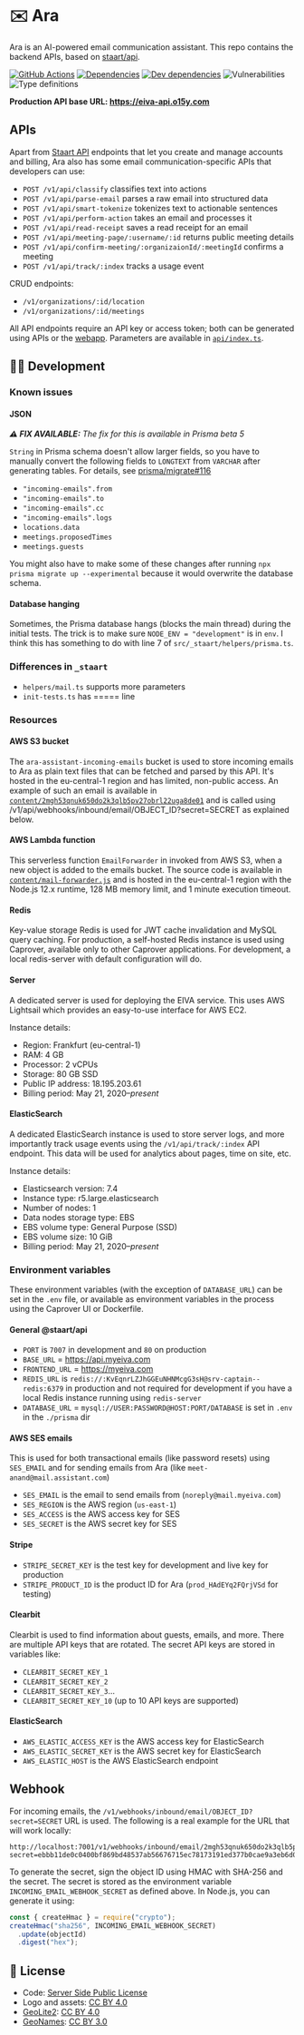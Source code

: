 # ✉️ Ara

Ara is an AI-powered email communication assistant. This repo contains the backend APIs, based on [staart/api](https://github.com/staart/api).

[![GitHub Actions](https://github.com/o15y/ara/workflows/Deploy%20CI/badge.svg)](https://github.com/o15y/ara/actions) [![Dependencies](https://img.shields.io/david/staart/api.svg)](https://david-dm.org/staart/api) [![Dev dependencies](https://img.shields.io/david/dev/staart/api.svg)](https://david-dm.org/staart/api) ![Vulnerabilities](https://img.shields.io/snyk/vulnerabilities/github/staart/api.svg) ![Type definitions](https://img.shields.io/badge/types-TypeScript-blue.svg)

**Production API base URL: https://eiva-api.o15y.com**

## APIs

Apart from [Staart API](https://staart.js.org/api) endpoints that let you create and manage accounts and billing, Ara also has some email communication-specific APIs that developers can use:

- `POST /v1/api/classify` classifies text into actions
- `POST /v1/api/parse-email` parses a raw email into structured data
- `POST /v1/api/smart-tokenize` tokenizes text to actionable sentences
- `POST /v1/api/perform-action` takes an email and processes it
- `POST /v1/api/read-receipt` saves a read receipt for an email
- `POST /v1/api/meeting-page/:username/:id` returns public meeting details
- `POST /v1/api/confirm-meeting/:organizaionId/:meetingId` confirms a meeting
- `POST /v1/api/track/:index` tracks a usage event

CRUD endpoints:

- `/v1/organizations/:id/location`
- `/v1/organizations/:id/meetings`

All API endpoints require an API key or access token; both can be generated using APIs or the [webapp](https://myeiva.com). Parameters are available in [`api/index.ts`](/src/controllers/api/index.ts).

## 👩‍💻 Development

### Known issues

#### JSON

_**⚠️ FIX AVAILABLE:** The fix for this is available in Prisma beta 5_

`String` in Prisma schema doesn't allow larger fields, so you have to manually convert the following fields to `LONGTEXT` from `VARCHAR` after generating tables. For details, see [prisma/migrate#116](https://github.com/prisma/migrate/issues/116)

- `"incoming-emails".from`
- `"incoming-emails".to`
- `"incoming-emails".cc`
- `"incoming-emails".logs`
- `locations.data`
- `meetings.proposedTimes`
- `meetings.guests`

You might also have to make some of these changes after running `npx prisma migrate up --experimental` because it would overwrite the database schema.

#### Database hanging

Sometimes, the Prisma database hangs (blocks the main thread) during the initial tests. The trick is to make sure `NODE_ENV = "development"` is in `env`. I think this has something to do with line 7 of `src/_staart/helpers/prisma.ts`.

### Differences in `_staart`

- `helpers/mail.ts` supports more parameters
- `init-tests.ts` has ===== line

### Resources

#### AWS S3 bucket

The `ara-assistant-incoming-emails` bucket is used to store incoming emails to Ara as plain text files that can be fetched and parsed by this API. It's hosted in the eu-central-1 region and has limited, non-public access. An example of such an email is available in [`content/2mgh53qnuk650do2k3qlb5pv27obrl22uga8de01`](./content/2mgh53qnuk650do2k3qlb5pv27obrl22uga8de01) and is called using /v1/api/webhooks/inbound/email/OBJECT_ID?secret=SECRET as explained below.

#### AWS Lambda function

This serverless function `EmailForwarder` in invoked from AWS S3, when a new object is added to the emails bucket. The source code is available in [`content/mail-forwarder.js`](./content/mail-forwarder.js) and is hosted in the eu-central-1 region with the Node.js 12.x runtime, 128 MB memory limit, and 1 minute execution timeout.

#### Redis

Key-value storage Redis is used for JWT cache invalidation and MySQL query caching. For production, a self-hosted Redis instance is used using Caprover, available only to other Caprover applications. For development, a local redis-server with default configuration will do.

#### Server

A dedicated server is used for deploying the EIVA service. This uses AWS Lightsail which provides an easy-to-use interface for AWS EC2.

Instance details:

- Region: Frankfurt (eu-central-1)
- RAM: 4 GB
- Processor: 2 vCPUs
- Storage: 80 GB SSD
- Public IP address: 18.195.203.61
- Billing period: May 21, 2020–_present_

#### ElasticSearch

A dedicated ElasticSearch instance is used to store server logs, and more importantly track usage events using the `/v1/api/track/:index` API endpoint. This data will be used for analytics about pages, time on site, etc.

Instance details:

- Elasticsearch version: 7.4
- Instance type: r5.large.elasticsearch
- Number of nodes: 1
- Data nodes storage type: EBS
- EBS volume type: General Purpose (SSD)
- EBS volume size: 10 GiB
- Billing period: May 21, 2020–_present_

### Environment variables

These environment variables (with the exception of `DATABASE_URL`) can be set in the `.env` file, or available as environment variables in the process using the Caprover UI or Dockerfile.

#### General @staart/api

- `PORT` is `7007` in development and `80` on production
- `BASE_URL` = https://api.myeiva.com
- `FRONTEND_URL` = https://myeiva.com
- `REDIS_URL` is `redis://:KvEqnrLZJhGGEuNHNMcgG3sH@srv-captain--redis:6379` in production and not required for development if you have a local Redis instance running using `redis-server`
- `DATABASE_URL` = `mysql://USER:PASSWORD@HOST:PORT/DATABASE` is set in `.env` in the `./prisma` dir

#### AWS SES emails

This is used for both transactional emails (like password resets) using `SES_EMAIL` and for sending emails from Ara (like `meet-anand@mail.assistant.com`)

- `SES_EMAIL` is the email to send emails from (`noreply@mail.myeiva.com`)
- `SES_REGION` is the AWS region (`us-east-1`)
- `SES_ACCESS` is the AWS access key for SES
- `SES_SECRET` is the AWS secret key for SES

#### Stripe

- `STRIPE_SECRET_KEY` is the test key for development and live key for production
- `STRIPE_PRODUCT_ID` is the product ID for Ara (`prod_HAdEYq2FQrjVSd` for testing)

#### Clearbit

Clearbit is used to find information about guests, emails, and more. There are multiple API keys that are rotated. The secret API keys are stored in variables like:

- `CLEARBIT_SECRET_KEY_1`
- `CLEARBIT_SECRET_KEY_2`
- `CLEARBIT_SECRET_KEY_3`...
- `CLEARBIT_SECRET_KEY_10` (up to 10 API keys are supported)

#### ElasticSearch

- `AWS_ELASTIC_ACCESS_KEY` is the AWS access key for ElasticSearch
- `AWS_ELASTIC_SECRET_KEY` is the AWS secret key for ElasticSearch
- `AWS_ELASTIC_HOST` is the AWS ElasticSearch endpoint

## Webhook

For incoming emails, the `/v1/webhooks/inbound/email/OBJECT_ID?secret=SECRET` URL is used. The following is a real example for the URL that will work locally:

```
http://localhost:7001/v1/webhooks/inbound/email/2mgh53qnuk650do2k3qlb5pv27obrl22uga8de01?secret=ebbb11de0c0400bf869bd48537ab56676715ec78173191ed377b0cae9a3eb6d0
```

To generate the secret, sign the object ID using HMAC with SHA-256 and the secret. The secret is stored as the environment variable `INCOMING_EMAIL_WEBHOOK_SECRET` as defined above. In Node.js, you can generate it using:

```js
const { createHmac } = require("crypto");
createHmac("sha256", INCOMING_EMAIL_WEBHOOK_SECRET)
  .update(objectId)
  .digest("hex");
```

## 📄 License

- Code: [Server Side Public License](./LICENSE)
- Logo and assets: [CC BY 4.0](https://creativecommons.org/licenses/by/4.0/)
- [GeoLite2](https://dev.maxmind.com/geoip/geoip2/geolite2/): [CC BY 4.0](https://creativecommons.org/licenses/by/4.0/)
- [GeoNames](http://www.geonames.org/): [CC BY 3.0](https://creativecommons.org/licenses/by/3.0/)
